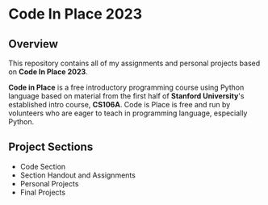 # Code In Place 2023

## Overview
This repository contains all of my assignments and personal projects based on **Code In Place 2023**.

**Code in Place** is a free introductory programming course using Python language based on material from the first half of **Stanford University**'s established intro course, **CS106A**. Code is Place is free and run by volunteers who are eager to teach in programming language, especially Python.

## Project Sections
- Code Section
- Section Handout and Assignments
- Personal Projects
- Final Projects